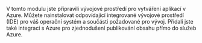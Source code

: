 V tomto modulu jste připravili vývojové prostředí pro vytváření aplikací v Azure. Můžete nainstalovat odpovídající integrované vývojové prostředí (IDE) pro váš operační systém a součásti požadované pro vývoj. Přidali jste také integraci s Azure pro zjednodušení publikování obsahu přímo do služeb Azure.
